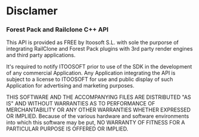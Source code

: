 # Disclamer #

### Forest Pack and Railclone C++ API ###

This API is provided as FREE by Itoosoft S.L. with sole the purporse of integrating RailClone and Forest Pack plugins with 3rd party render engines and third party applications. 

It's required to notify ITOOSOFT prior to use of the SDK in the development of any commercial Application.  Any Application integrating the API is subject to a license to ITOOSOFT for use and public display of such Application for advertising and marketing purposes.

THIS SOFTWARE AND THE ACCOMPANYING FILES ARE DISTRIBUTED "AS IS" AND WITHOUT WARRANTIES AS TO PERFORMANCE OF MERCHANTABILITY OR ANY OTHER WARRANTIES WHETHER EXPRESSED OR IMPLIED. Because of the various hardware and software environments into which this software may be put, NO WARRANTY OF FITNESS FOR A PARTICULAR PURPOSE IS OFFERED OR IMPLIED.
